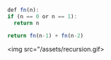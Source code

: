   ```js
  def fn(n):
  if (n == 0 or n == 1):
    return n
  
  return fn(n-1) + fn(n-2)
  ```
  <img src="/assets/recursion.gif>